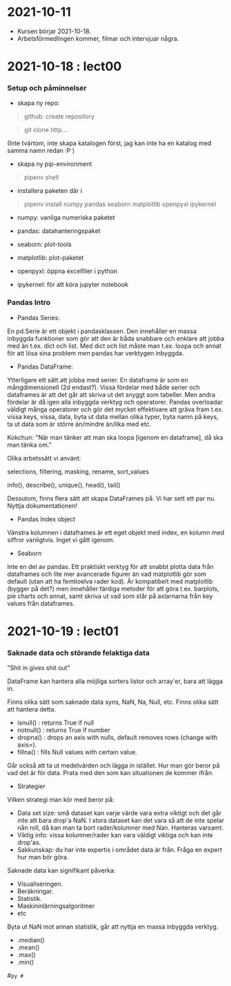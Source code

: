 
# 2021-10-11

- Kursen börjar 2021-10-18.
- Arbetsförmedlingen kommer, filmar och intervjuar några.

# 2021-10-18 : lect00

### Setup och påminnelser

- skapa ny repo:

> github: create repository

> git clone http....

(Inte tvärtom, inte skapa katalogen först, jag kan inte ha en katalog med samma namn redan :P )

- skapa ny pip-environment

> pipenv shell

- installera paketen där i

> pipenv install numpy pandas seaborn matplotlib openpyxl ipykernel

 - numpy: vanliga numeriska paketet

 - pandas: datahanteringspaket

 - seaborn: plot-tools

 - matplotlib: plot-paketet

 - openpyxl: öppna excelfiler i python

 - ipykernel: för att köra jupyter notebook

### Pandas Intro

- Pandas Series:

En pd.Serie är ett objekt i pandasklassen. Den innehåller en massa inbyggda funktioner som gör att den är båda snabbare och enklare att jobba med än t.ex. dict och list. Med dict och list måste man t.ex. loopa och annat för att lösa sina problem men pandas har verktygen inbyggda.

- Pandas DataFrame:

Ytterligare ett sätt att jobba med serier. En dataframe är som en mångdimensionell (2d endast?). Vissa fördelar med både serier och dataframes är att det går att skriva ut det snyggt som tabeller. Men andra fördelar är då igen alla inbyggda verktyg och operatorer. Pandas overloadar väldigt många operatorer och gör det mycket effektivare att gräva fram t.ex. vissa keys, vissa, data, byta ut data mellan olika typer, byta namn på keys, ta ut data som är större än/mindre än/lika med etc.

Kokchun: "När man tänker att man ska loopa [igenom en dataframe], då ska man tänka om."

Olika arbetssätt vi använt: 

selections, filtering, masking, rename, sort_values

info(), describe(), unique(), head(), tail()

Dessutom, finns flera sätt att skapa DataFrames på. Vi har sett ett par nu. Nyttja dokumentationen!

- Pandas Index object

Vänstra kolumnen i dataframes är ett eget objekt med index, en kolumn med siffror vanligtvis. Inget vi gått igenom.

- Seaborn

Inte en del av pandas. Ett praktiskt verktyg för att snabbt plotta data från dataframes och lite mer avancerade figurer än vad matplotlib gör som default (utan att ha femtioelva rader kod). Är kompatibelt med matplotlib (bygger på det?) men innehåller färdiga metoder för att göra t.ex. barplots, pie charts och annat, samt skriva ut vad som står på axlarnarna från key values från dataframes.

# 2021-10-19 : lect01

### Saknade data och störande felaktiga data

"Shit in gives shit out"

DataFrame kan hantera alla möjliga sorters listor och array'er, bara att lägga in.

Finns olika sätt som saknade data syns, NaN, Na, Null, etc. Finns olika sätt att hantera detta.

- isnull() : returns True if null
- notnull() : returns True if number
- dropna() : drops an axis with nulls, default removes rows (change with axis=).
- fillna() : fills Null values with certain value.

Går också att ta ut medelvärden och lägga in istället. Hur man gör beror på vad det är för data. Prata med den som kan situationen de kommer ifrån.

* Strategier

Vilken strategi man kör med beror på:

- Data set size: små dataset kan varje värde vara extra viktigt och det går inte att bara drop'a NaN. I stora dataset kan det vara så att de inte spelar nån roll, då kan man ta bort rader/kolumner med Nan. Hanteras varsamt.
- Viktig info: vissa kolumner/rader kan vara väldigt viktiga och kan inte drop'as.
- Sakkunskap: du har inte expertis i området data är från. Fråga en expert hur man bör göra.

Saknade data kan signifikant påverka:

- Visualiseringen.
- Beräkningar.
- Statistik.
- Maskininlärningsalgoritmer
- etc

Byta ut NaN mot annan statistik, går att nyttja en massa inbyggda verktyg.

- .median()
- .mean()
- .max()
- .min()


#```py
#```